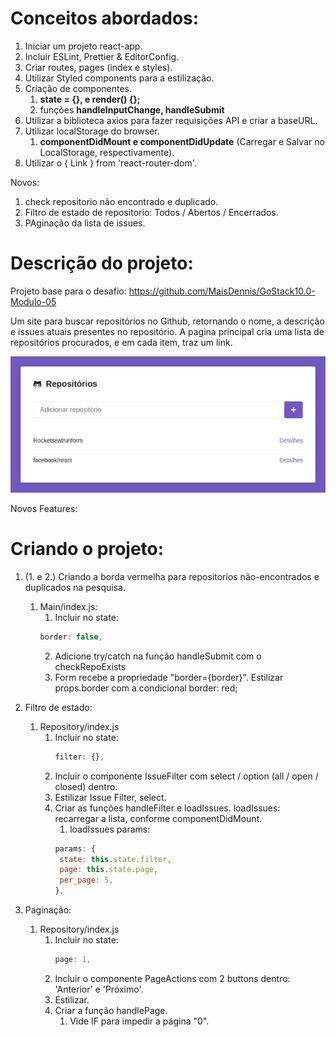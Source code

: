 <h1>Conceitos abordados:</h1>

1. Iniciar um projeto react-app.
2. Incluir ESLint, Prettier & EditorConfig.
3. Criar routes, pages (index e styles).
4. Utilizar Styled components para a estilização.
5. Criação de componentes.
   1. **state = {}, e render() {};**
   2. funções **handleInputChange, handleSubmit**
6. Utilizar a biblioteca axios para fazer requisições API e criar a baseURL.
7. Utilizar localStorage do browser.
   1. **componentDidMount e componentDidUpdate** (Carregar e Salvar no LocalStorage, respectivamente).
8. Utilizar o { Link } from 'react-router-dom'.

Novos:

1. check repositorio não encontrado e duplicado.
2. Filtro de estado de repositorio: Todos / Abertos / Encerrados.
3. PAginação da lista de issues.

<h1>Descrição do projeto:</h1>

<p>

Projeto base para o desafio:
https://github.com/MaisDennis/GoStack10.0-Modulo-05

Um site para buscar repositórios no Github, retornando o nome, a descrição e issues atuais presentes no repositório. A pagina principal cria uma lista de repositórios procurados, e em cada item, traz um link.

![Main](https://github.com/MaisDennis/GoStack10.0-Modulo-05/blob/master/src/assets/Main.png)

Novos Features:

<p>

<h1>Criando o projeto:</h1>

1. (1. e 2.) Criando a borda vermelha para repositorios não-encontrados e duplicados na pesquisa.
   1. Main/index.js:
      1. Incluir no state:
      ```Javascript
      border: false,
      ```
      2. Adicione try/catch na função handleSubmit com o checkRepoExists
      3. Form recebe a propriedade "border={border}". Estilizar props.border com a condicional border: red;

3. Filtro de estado:
   1. Repository/index.js
      1. Incluir no state:
          ```Javascript
          filter: {},
          ```
      2. Incluir o componente IssueFilter com select / option (all / open / closed) dentro.
      3. Estilizar Issue Filter, select.
      4. Criar as funções handleFilter e loadIssues. loadIssues: recarregar a lista, conforme componentDidMount.
         1. loadIssues params:
         ```Javascript
         params: {
          state: this.state.filter,
          page: this.state.page,
          per_page: 5,
         },
         ```

4. Paginação:
   1. Repository/index.js
      1. Incluir no state:
          ```Javascript
          page: 1,
          ```
      2. Incluir o componente PageActions com 2 buttons dentro: 'Anterior' e 'Próximo'.
      3. Estilizar.
      4. Criar a função handlePage.
         1. Vide IF para impedir a página "0".

